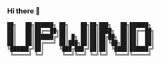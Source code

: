 ### Hi there 👋

```
██╗   ██╗██████╗ ██╗    ██╗██╗███╗   ██╗██████╗ 
██║   ██║██╔══██╗██║    ██║██║████╗  ██║██╔══██╗
██║   ██║██████╔╝██║ █╗ ██║██║██╔██╗ ██║██║  ██║
██║   ██║██╔═══╝ ██║███╗██║██║██║╚██╗██║██║  ██║
╚██████╔╝██║     ╚███╔███╔╝██║██║ ╚████║██████╔╝
 ╚═════╝ ╚═╝      ╚══╝╚══╝ ╚═╝╚═╝  ╚═══╝╚═════╝ 
```

<!--

- 🔭 I’m currently working on ...
- 🌱 I’m currently learning ...
- 👯 I’m looking to collaborate on ...
- 🤔 I’m looking for help with ...
- 💬 Ask me about ...
- 📫 How to reach me: ...
- 😄 Pronouns: ...
- ⚡ Fun fact: ...
-->
